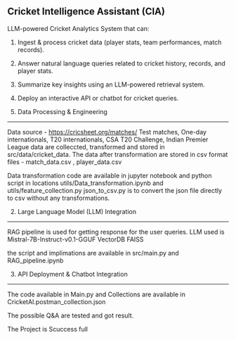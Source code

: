 Cricket Intelligence Assistant (CIA)
--------------------------------------------
LLM-powered Cricket Analytics System that can:
1. Ingest & process cricket data (player stats, team performances, match records).
2. Answer natural language queries related to cricket history, records, and player stats.
3. Summarize key insights using an LLM-powered retrieval system.
4. Deploy an interactive API or chatbot for cricket queries.

1. Data Processing & Engineering
--------------------------------------

Data source - https://cricsheet.org/matches/   Test matches, One-day internationals, T20 internationals, CSA T20 Challenge, 
              Indian Premier League data are colleccted, transformed and stored in src/data/cricket_data.
The data after transformation are stored in csv format files - match_data.csv , player_data.csv

Data transformation code are available in jupyter notebook and python script in locations utils/Data_transformation.ipynb 
        and utils/feature_collection.py
json_to_csv.py is to convert the json file directly to csv without any transformations.

2. Large Language Model (LLM) Integration
--------------------------------------------
RAG pipeline is used for getting response for the user queries.
LLM used is Mistral-7B-Instruct-v0.1-GGUF
VectorDB FAISS

the script and implimations are available in src/main.py and RAG_pipeline.ipynb

3. API Deployment & Chatbot Integration
-------------------------------------------
The code available in Main.py and Collections are available in CricketAI.postman_collection.json

The possible Q&A are tested and got result.

The Project is Scuccess full
